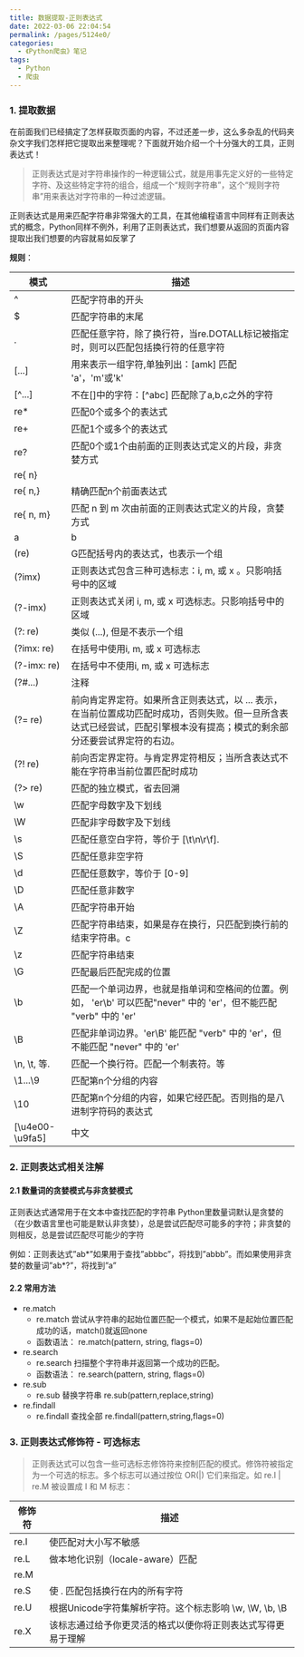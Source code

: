```yaml
---
title: 数据提取-正则表达式
date: 2022-03-06 22:04:54
permalink: /pages/5124e0/
categories:
  - 《Python爬虫》笔记
tags:
  - Python
  - 爬虫
---
```


### 1. 提取数据
在前面我们已经搞定了怎样获取页面的内容，不过还差一步，这么多杂乱的代码夹杂文字我们怎样把它提取出来整理呢？下面就开始介绍一个十分强大的工具，正则表达式！

> 正则表达式是对字符串操作的一种逻辑公式，就是用事先定义好的一些特定字符、及这些特定字符的组合，组成一个“规则字符串”，这个“规则字符串”用来表达对字符串的一种过滤逻辑。

正则表达式是用来匹配字符串非常强大的工具，在其他编程语言中同样有正则表达式的概念，Python同样不例外，利用了正则表达式，我们想要从返回的页面内容提取出我们想要的内容就易如反掌了

**规则**：

模式 | 描述
--|--
^ | 匹配字符串的开头
$ | 匹配字符串的末尾
. | 匹配任意字符，除了换行符，当re.DOTALL标记被指定时，则可以匹配包括换行符的任意字符
[...] | 用来表示一组字符,单独列出：[amk] 匹配 'a'，'m'或'k'
[^...] | 不在[]中的字符：[^abc] 匹配除了a,b,c之外的字符
re* | 匹配0个或多个的表达式
re+ | 匹配1个或多个的表达式
re? | 匹配0个或1个由前面的正则表达式定义的片段，非贪婪方式
re{ n} | 
re{ n,} | 精确匹配n个前面表达式
re{ n, m} | 匹配 n 到 m 次由前面的正则表达式定义的片段，贪婪方式
a |  b | 匹配a或b
(re) | G匹配括号内的表达式，也表示一个组
(?imx) | 正则表达式包含三种可选标志：i, m, 或 x 。只影响括号中的区域
(?-imx) | 正则表达式关闭 i, m, 或 x 可选标志。只影响括号中的区域
(?: re) | 类似 (...), 但是不表示一个组
(?imx: re) | 在括号中使用i, m, 或 x 可选标志
(?-imx: re) | 在括号中不使用i, m, 或 x 可选标志
(?#...) | 注释
(?= re) | 前向肯定界定符。如果所含正则表达式，以 ... 表示，在当前位置成功匹配时成功，否则失败。但一旦所含表达式已经尝试，匹配引擎根本没有提高；模式的剩余部分还要尝试界定符的右边。
(?! re) | 前向否定界定符。与肯定界定符相反；当所含表达式不能在字符串当前位置匹配时成功
(?> re) | 匹配的独立模式，省去回溯
\w | 匹配字母数字及下划线
\W | 匹配非字母数字及下划线
\s | 匹配任意空白字符，等价于 [\t\n\r\f].
\S | 匹配任意非空字符
\d | 匹配任意数字，等价于 [0-9]
\D | 匹配任意非数字
\A | 匹配字符串开始
\Z | 匹配字符串结束，如果是存在换行，只匹配到换行前的结束字符串。c
\z | 匹配字符串结束
\G | 匹配最后匹配完成的位置
\b | 匹配一个单词边界，也就是指单词和空格间的位置。例如， 'er\b' 可以匹配"never" 中的 'er'，但不能匹配 "verb" 中的 'er'
\B | 匹配非单词边界。'er\B' 能匹配 "verb" 中的 'er'，但不能匹配 "never" 中的 'er'
\n, \t, 等. | 匹配一个换行符。匹配一个制表符。等
\1...\9 | 匹配第n个分组的内容
\10 | 匹配第n个分组的内容，如果它经匹配。否则指的是八进制字符码的表达式
[\u4e00-\u9fa5]|中文

### 2. 正则表达式相关注解
#### 2.1 数量词的贪婪模式与非贪婪模式
正则表达式通常用于在文本中查找匹配的字符串
Python里数量词默认是贪婪的（在少数语言里也可能是默认非贪婪），总是尝试匹配尽可能多的字符；非贪婪的则相反，总是尝试匹配尽可能少的字符

例如：正则表达式”ab*”如果用于查找”abbbc”，将找到”abbb”。而如果使用非贪婪的数量词”ab*?”，将找到”a”

#### 2.2 常用方法
- re.match
    -  re.match 尝试从字符串的起始位置匹配一个模式，如果不是起始位置匹配成功的话，match()就返回none
    - 函数语法：
    re.match(pattern, string, flags=0)
- re.search
    - re.search 扫描整个字符串并返回第一个成功的匹配。
    - 函数语法：
    re.search(pattern, string, flags=0)
- re.sub
    - re.sub 替换字符串
    re.sub(pattern,replace,string)
- re.findall
    - re.findall 查找全部
    re.findall(pattern,string,flags=0)

### 3. 正则表达式修饰符 - 可选标志
> 正则表达式可以包含一些可选标志修饰符来控制匹配的模式。修饰符被指定为一个可选的标志。多个标志可以通过按位 OR(|) 它们来指定。如 re.I | re.M 被设置成 I 和 M 标志：

修饰符|描述
--|--
re.I|使匹配对大小写不敏感
re.L|做本地化识别（locale-aware）匹配
re.M||多行匹配，影响 ^ 和 
re.S|使 . 匹配包括换行在内的所有字符
re.U|根据Unicode字符集解析字符。这个标志影响 \w, \W, \b, \B
re.X|该标志通过给予你更灵活的格式以便你将正则表达式写得更易于理解
